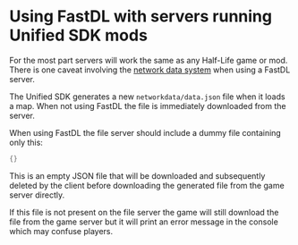 # Using FastDL with servers running Unified SDK mods

For the most part servers will work the same as any Half-Life game or mod. There is one caveat involving the [network data system](../features/network-data-system.md) when using a FastDL server.

The Unified SDK generates a new `networkdata/data.json` file when it loads a map. When not using FastDL the file is immediately downloaded from the server.

When using FastDL the file server should include a dummy file containing only this:
```cpp
{}
```

This is an empty JSON file that will be downloaded and subsequently deleted by the client before downloading the generated file from the game server directly.

If this file is not present on the file server the game will still download the file from the game server but it will print an error message in the console which may confuse players.
